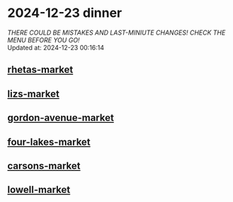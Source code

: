 # 2024-12-23 dinner  
*THERE COULD BE MISTAKES AND LAST-MINIUTE CHANGES! CHECK THE MENU BEFORE YOU GO!*  
Updated at: 2024-12-23 00:16:14  
## [rhetas-market](https://wisc-housingdining.nutrislice.com/menu/rhetas-market/dinner/2024-12-23)  
## [lizs-market](https://wisc-housingdining.nutrislice.com/menu/lizs-market/dinner/2024-12-23)  
## [gordon-avenue-market](https://wisc-housingdining.nutrislice.com/menu/gordon-avenue-market/dinner/2024-12-23)  
## [four-lakes-market](https://wisc-housingdining.nutrislice.com/menu/four-lakes-market/dinner/2024-12-23)  
## [carsons-market](https://wisc-housingdining.nutrislice.com/menu/carsons-market/dinner/2024-12-23)  
## [lowell-market](https://wisc-housingdining.nutrislice.com/menu/lowell-market/dinner/2024-12-23)  
  
